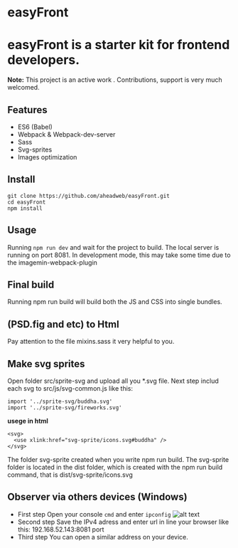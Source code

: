 # easyFront

easyFront is a starter kit for frontend developers.
=======================================

**Note:** This project is an active work . Contributions, support is very much welcomed.

Features
--------
* ES6 (Babel)
* Webpack & Webpack-dev-server
* Sass
* Svg-sprites
* Images optimization

Install
-------

    git clone https://github.com/aheadweb/easyFront.git
    cd easyFront
    npm install
    
Usage
-----

Running `npm run dev` and wait for the project to build. The local server is running on port 8081.
In development mode, this may take some time due to the imagemin-webpack-plugin

Final build
--------
Running npm run build will build both the JS and CSS into single bundles.

(PSD\.fig and etc) to Html
--------
Pay attention to the file mixins.sass it very helpful to you.

Make svg sprites
--------
Open folder src/sprite-svg and upload all you *.svg file. Next step includ each svg to src/js/svg-common.js like this:

    import '../sprite-svg/buddha.svg'
    import '../sprite-svg/fireworks.svg'

**usege in html**

    <svg>
      <use xlink:href="svg-sprite/icons.svg#buddha" />
    </svg>

The folder svg-sprite created when you write npm run build. 
The svg-sprite folder is located in the dist folder, which is created with the npm run build command, that is dist/svg-sprite/icons.svg

Observer via others devices (Windows)
--------
* First step
    Open your console `cmd` and enter `ipconfig`
    ![alt text](https://www.wikihow.com/images_en/thumb/a/aa/Refresh-Your-IP-Address-on-a-Windows-Computer-Step-6-Version-4.jpg/v4-728px-Refresh-Your-IP-Address-on-a-Windows-Computer-Step-6-Version-4.jpg "Logo Title Text 1")
* Second step
    Save the IPv4 adress and enter url in line your browser like this: 192.168.52.143:8081 port
* Third step
    You can open a similar address on your device.

    
